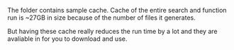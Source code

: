 The folder contains sample cache. Cache of the entire search and function run is ~27GB in size because of the number of files it generates. 

But having these cache really reduces the run time by a lot and they are avaliable in for you to download and use.
